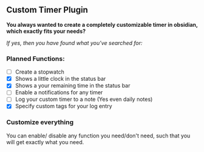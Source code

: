 ## Custom Timer Plugin

**You always wanted to create a completely customizable timer in obsidian, which exactly fits your needs?**

_If yes, then you have found what you've searched for:_

### Planned Functions:

- [ ] Create a stopwatch
- [x] Shows a little clock in the status bar
- [x] Shows a your remaining time in the status bar
- [ ] Enable a notifications for any timer
- [ ] Log your custom timer to a note (Yes even daily notes)
- [x] Specify custom tags for your log entry

### Customize everything

You can enable/ disable any function you need/don't need, such that you will get exactly what you need. 